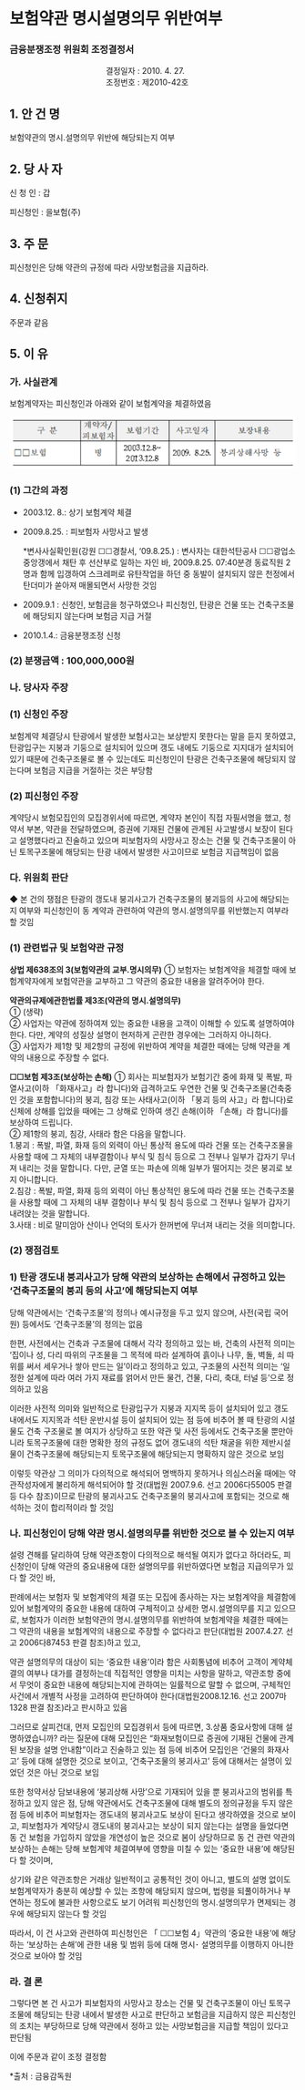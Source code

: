 # 보험약관 명시설명의무 위반여부


### 금융분쟁조정 위원회 조정결정서

&nbsp;&nbsp;&nbsp;&nbsp;&nbsp;&nbsp;&nbsp;&nbsp;&nbsp;&nbsp; &nbsp;&nbsp;&nbsp;&nbsp;&nbsp;&nbsp;&nbsp;&nbsp;&nbsp;&nbsp; &nbsp;&nbsp;&nbsp;&nbsp;&nbsp;&nbsp;&nbsp;&nbsp;&nbsp;&nbsp; &nbsp;&nbsp;&nbsp;&nbsp;&nbsp;&nbsp;&nbsp;&nbsp;&nbsp;&nbsp;결정일자 : 2010. 4. 27.<br>&nbsp;&nbsp;&nbsp;&nbsp;&nbsp;&nbsp;&nbsp;&nbsp;&nbsp;&nbsp; &nbsp;&nbsp;&nbsp;&nbsp;&nbsp;&nbsp;&nbsp;&nbsp;&nbsp;&nbsp; &nbsp;&nbsp;&nbsp;&nbsp;&nbsp;&nbsp;&nbsp;&nbsp;&nbsp;&nbsp; &nbsp;&nbsp;&nbsp;&nbsp;&nbsp;&nbsp;&nbsp;&nbsp;&nbsp;&nbsp;조정번호 : 제2010-42호

## 1. 안 건 명
보험약관의 명시․설명의무 위반에 해당되는지 여부

## 2. 당 사 자 

신 청 인  :  갑

피신청인  :  을보험(주)


## 3. 주    문

피신청인은 당해 약관의 규정에 따라 사망보험금을 지급하라.

## 4. 신청취지 

주문과 같음


## 5. 이   유 

### 가. 사실관계
 
보험계약자는 피신청인과 아래와 같이 보험계약을 체결하였음

![alt image](https://raw.githubusercontent.com/aijinet/bodoc-claim-contents/master/contents/images/130_1.PNG)

<!--
구 분
계약자/
피보험자
보험기간
사고일자
보장내용
☐☐보험
병
2003.12.8~
2013.12.8
2009. 8.25.
 붕괴상해사망 등
-->


### (1) 그간의 과정

* 2003.12. 8.: 상기 보험계약 체결

* 2009.8.25. : 피보험자 사망사고 발생

    *변사사실확인원(강원 ☐☐경찰서, ‘09.8.25.) : 변사자는 대한석탄공사 ☐☐광업소 중앙갱에서 채탄 후 선산부로 일하는 자인 바, 2009.8.25. 07:40분경 동료직원 2명과 함께 입갱하여 스크레퍼로 유탄작업을 하던 중 동발이 설치되지 않은 천정에서 탄더미가 쏟아져 매몰되면서 사망한 것임

* 2009.9.1 : 신청인, 보험금을 청구하였으나 피신청인, 탄광은 건물 또는 건축구조물에 해당되지 않는다며 보험금 지급 거절

* 2010.1.4.: 금융분쟁조정 신청

### (2) 분쟁금액 : 100,000,000원 


### 나. 당사자 주장 

### (1) 신청인 주장 

보험계약 체결당시 탄광에서 발생한 보험사고는 보상받지 못한다는 말을 듣지 못하였고, 탄광입구는 지붕과 기둥으로 설치되어 있으며 갱도 내에도 기둥으로 지지대가 설치되어 있기 때문에 건축구조물로 볼 수 있는데도 피신청인이 탄광은 건축구조물에 해당되지 않는다며 보험금 지급을 거절하는 것은 부당함
 
### (2) 피신청인 주장

계약당시 보험모집인의 모집경위서에 따르면, 계약자 본인이 직접 자필서명을 했고, 청약서 부본, 약관을 전달하였으며, 증권에 기재된 건물에 관계된 사고발생시 보장이 된다고 설명했다라고 진술하고 있으며 피보험자의 사망사고 장소는 건물 및 건축구조물이 아닌 토목구조물에 해당되는 탄광 내에서 발생한 사고이므로 보험금 지급책임이 없음


### 다. 위원회 판단

◆ 본 건의 쟁점은 탄광의 갱도내 붕괴사고가 건축구조물의 붕괴등의 사고에 해당되는지 여부와 피신청인이 동 계약과 관련하여 약관의 명시․설명의무를 위반했는지 여부라 할 것임  

### (1) 관련법규 및 보험약관 규정

**상법 제638조의 3(보험약관의 교부․명시의무)** ① 보험자는 보험계약을 체결할 때에 보험계약자에게 보험약관을 교부하고 그 약관의 중요한 내용을 알려주어야 한다.

**약관의규제에관한법률 제3조(약관의 명시․설명의무)**<br>
① (생략)<br>
② 사업자는 약관에 정하여져 있는 중요한 내용을 고객이 이해할 수 있도록 설명하여야 한다. 다만, 계약의 성질상 설명이 현저하게 곤란한 경우에는 그러하지 아니하다.<br>
③ 사업자가 제1항 및 제2항의 규정에 위반하여 계약을 체결한 때에는 당해 약관을 계약의 내용으로 주장할 수 없다.<br>

**☐☐보험 제3조(보상하는 손해)** ① 회사는 피보험자가 보험기간 중에 화재 및 폭발, 파열사고(이하 「화재사고」라 합니다)와 급격하고도 우연한 건물 및 건축구조물(건축중인 것을 포함합니다)의 붕괴, 침강 또는 사태사고(이하 「붕괴 등의 사고」라 합니다)로 신체에 상해를 입었을 때에는 그 상해로 인하여 생긴 손해(이하 「손해」라 합니다)를 보상하여 드립니다.<br>
② 제1항의 붕괴, 침강, 사태라 함은 다음을 말합니다.<br>
1.붕괴 : 폭발, 파열, 화재 등의 외력이 아닌 통상적 용도에 따라 건물 또는 건축구조물을 사용할 때에 그 자체의 내부결함이나 부식 및 침식 등으로 그 전부나 일부가 갑자기 무너져 내리는 것을 말합니다. 다만, 균열 또는 파손에 의해 일부가 떨어지는 것은 붕괴로 보지 아니합니다.<br>
2.침강 : 폭발, 파열, 화재 등의 외력이 아닌 통상적인 용도에 따라 건물 또는 건축구조물을 사용할 때에 그 자체의 내부 결함이나 부식 및 침식 등으로 그 전부나 일부가 갑자기 내려앉는 것을 말합니다.<br>
3.사태 : 비로 말미암아 산이나 언덕의 토사가 한꺼번에 무너져 내리는 것을 의미합니다.  

### (2) 쟁점검토  

### 1) 탄광 갱도내 붕괴사고가 당해 약관의 보상하는 손해에서 규정하고 있는 ‘건축구조물의 붕괴 등의 사고’에 해당되는지 여부

당해 약관에서는 ‘건축구조물’의 정의나 예시규정을 두고 있지 않으며, 사전(국립 국어원) 등에서도 ‘건축구조물’의 정의는 없음

한편, 사전에서는 건축과 구조물에 대해서 각각 정의하고 있는 바,  건축의 사전적 의미는 ‘집이나 성, 다리 따위의 구조물을 그 목적에 따라 설계하여 흙이나 나무, 돌, 벽돌, 쇠 따위를 써서 세우거나 쌓아 만드는 일’이라고 정의하고 있고, 구조물의 사전적 의미는 ‘일정한 설계에 따라 여러 가지 재료를 얽어서 만든 물건, 건물, 다리, 축대, 터널 등’으로 정의하고 있음 

이러한 사전적 의미와 일반적으로 탄광입구가 지붕과 지지목 등이 설치되어 있고 갱도 내에서도 지지목과 석탄 운반시설 등이 설치되어 있는 점 등에 비추어 볼 때 탄광의 시설물도 건축 구조물로 볼 여지가 상당하고 또한 약관 및 사전 등에서도 건축구조물 뿐만아니라 토목구조물에 대한 명확한 정의 규정도 없어 갱도내의 석탄 채굴을 위한 제반시설물이 건축구조물에 해당되는지 토목구조물에 해당되는지 명확하지 않은 것으로 보임

이렇듯 약관상 그 의미가 다의적으로 해석되어 명백하지 못하거나 의심스러울 때에는 약관작성자에게 불리하게 해석되어야 할 것(대법원 2007.9.6. 선고 2006다55005 판결 등 다수 참조)이므로 탄광의 붕괴사고도 건축구조물의 붕괴사고에 포함되는 것으로 해석하는 것이 합리적이라 할 것임  

 
### 나. 피신청인이 당해 약관 명시․설명의무를 위반한 것으로 볼 수 있는지 여부

설령 견해를 달리하여 당해 약관조항이 다의적으로 해석될 여지가 없다고 하더라도, 피신청인이 당해 약관의 중요내용에 대한 설명의무를 위반하였다면 보험금 지급의무가 있다 할 것인 바,

판례에서는 보험자 및 보험계약의 체결 또는 모집에 종사하는 자는 보험계약을 체결함에 있어 보험계약의 중요한 내용에 대하여 구체적이고 상세한 명시․설명의무를 지고 있으므로, 보험자가 이러한 보험약관의 명시․설명의무를 위반하여 보험계약을 체결한 때에는 그 약관의 내용을 보험계약의 내용으로 주장할 수 없다라고 판단(대법원 2007.4.27. 선고 2006다87453 판결 참조)하고 있고, 

약관 설명의무의 대상이 되는 ‘중요한 내용’이라 함은 사회통념에 비추어 고객이 계약체결의 여부나 대가를 결정하는데 직접적인 영향을 미치는 사항을 말하고, 약관조항 중에서 무엇이 중요한 내용에 해당되는지에 관하여는 일률적으로 말할 수 없으며, 구체적인 사건에서 개별적 사정을 고려하여 판단하여야 한다(대법원2008.12.16. 선고 2007마 1328 판결 참조)라고 판시하고 있음  

그러므로 살피건대, 먼저 모집인의 모집경위서 등에 따르면, 3.상품 중요사항에 대해 설명하였습니까? 라는 질문에 대해 모집인은 “화재보험이므로 증권에 기재된 건물에 관계된 보장을 설명 안내함”이라고 진술하고 있는 점 등에 비추어 모집인은 ‘건물의 화재사고’ 등에 대해 설명한 것으로 보이고, ‘건축구조물의 붕괴사고’ 등에 대해서는 설명이 있었던 것은 아닌 것으로 보임


또한 청약서상 담보내용에 ‘붕괴상해 사망’으로 기재되어 있을 뿐 붕괴사고의 범위를 특정하고 있지 않은 점, 당해 약관에서도 건축구조물에 대해 별도의 정의규정을 두지 않은 점 등에 비추어 피보험자는 갱도내의 붕괴사고도 보상이 된다고 생각하였을 것으로 보이고, 피보험자가 계약당시 갱도내의 붕괴사고는 보상이 되지 않는다는 설명을 들었다면 동 건 보험을 가입하지 않았을 개연성이 높은 것으로 봄이 상당하므로 동 건 관련 약관의 보상하는 손해는 당해 보험계약 체결여부에 영향을 미칠 수 있는 ‘중요한 내용’에 해당된다 할 것이며, 

상기와 같은 약관조항은 거래상 일반적이고 공통적인 것이 아니고, 별도의 설명 없이도 보험계약자가 충분히 예상할 수 있는 조항에 해당되지 않으며, 법령을 되풀이하거나 부연하는 정도에 불과한 사항으로도 보기 어려워 피신청인의 명시․설명의무가 면제되는 경우에 해당되지 않는다 할 것임

따라서, 이 건 사고와 관련하여 피신청인은 「 ☐☐보험 4」약관의 ‘중요한 내용’에 해당하는 ‘보상하는 손해’에 관한 내용 및 범위 등에 대해 명시･ 설명의무를 이행하지 아니한 것으로 보아야 할 것임

### 라. 결 론   
	
그렇다면 본 건 사고가 피보험자의 사망사고 장소는 건물 및 건축구조물이 아닌 토목구조물에 해당되는 탄광 내에서 발생한 사고로  판단하고 보험금을 지급하지 않은 피신청인의 조치는 부당하므로 당해 약관에서 정하고 있는 사망보험금을 지급할 책임이 있다고 판단됨

이에 주문과 같이 조정 결정함 

*출처 : 금융감독원